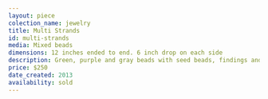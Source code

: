 ```yaml
---
layout: piece
colection_name: jewelry
title: Multi Strands
id: multi-strands
media: Mixed beads
dimensions: 12 inches ended to end. 6 inch drop on each side
description: Green, purple and gray beads with seed beads, findings and sterling silver clasp.
price: $250
date_created: 2013
availability: sold
---
```

